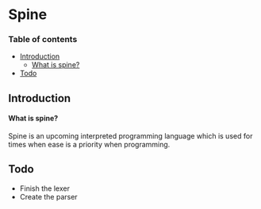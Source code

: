 # Spine
### Table of contents
- [Introduction](#introduction)
  - [What is spine?](what-is-spine?)
- [Todo](#todo)
## Introduction

#### What is spine?
Spine is an upcoming interpreted programming language which is used for times when ease is a priority when programming.

## Todo
- Finish the lexer
- Create the parser
